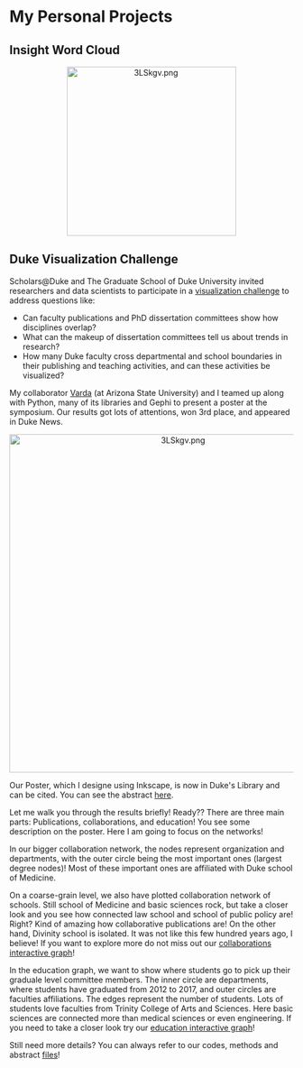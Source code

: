 # My Personal Projects

## Insight Word Cloud


<div align="center">
<img src="https://user-images.githubusercontent.com/35585082/35773969-b57cdd64-092f-11e8-9a5e-ae76ad567a0e.png" alt="3LSkgv.png" height="300px">
</div>




##

## Duke Visualization Challenge

Scholars@Duke and The Graduate School of Duke University invited researchers and data scientists to participate in a [visualization challenge](https://rc.duke.edu/scholars-vis-challenge/) to address questions like:

- Can faculty publications and PhD dissertation committees show how disciplines overlap?
- What can the makeup of dissertation committees tell us about trends in research?
- How many Duke faculty cross departmental and school boundaries in their publishing and teaching activities, and can these activities be visualized?
 
My collaborator [Varda](https://github.com/vfaghirh) (at Arizona State University) and I teamed up along with Python, many of its libraries and Gephi to present a poster at the symposium. Our results got lots of attentions, won 3rd place, and appeared in Duke News.

<div align="center">
<img src="https://vgy.me/3LSkgv.png" alt="3LSkgv.png" height="600px">
</div> 

Our Poster, which I designe using Inkscape, is now in Duke's Library and can be cited. You can see the abstract [here](http://hdl.handle.net/10161/16026/).

Let me walk you through the results briefly! Ready?? There are three main parts: Publications, collaborations, and education!
You see some description on the poster. Here I am going to focus on the networks!

In our bigger collaboration network, the nodes represent organization and departments, with the outer circle being the most important ones (largest degree nodes)! Most of these important ones are affiliated with Duke school of Medicine.

On a coarse-grain level, we also have plotted collaboration network of schools. Still school of Medicine and basic sciences rock, but take a closer look and you see how connected law school and school of public policy are! Right? Kind of amazing how collaborative publications are! On the other hand, Divinity school is isolated. It was not like this few hundred years ago, I believe! If you want to explore more do not miss out our [collaborations interactive graph](https://aghilzadeh.github.io/Duke_Collaborations/)! 

In the education graph, we want to show where students go to pick up their graduale level committee members. The inner circle are departments, where students have graduated from 2012 to 2017, and outer circles are faculties affiliations. The edges represent the number of students. Lots of students love faculties from Trinity College of Arts and Sciences. Here basic sciences are connected more than medical sciences or even engineering. If you need to take a closer look try our [education interactive graph](https://aghilzadeh.github.io/Duke_Education/)!

Still need more details? You can always refer to our codes, methods and abstract [files](https://github.com/AghilZadeh/Duke_DataVisualization)!  
